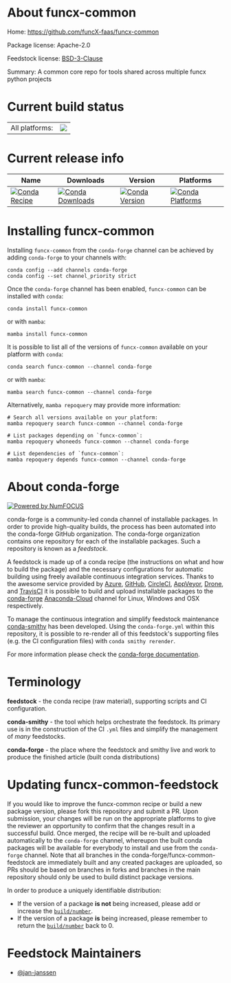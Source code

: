 About funcx-common
==================

Home: https://github.com/funcX-faas/funcx-common

Package license: Apache-2.0

Feedstock license: [BSD-3-Clause](https://github.com/conda-forge/funcx-common-feedstock/blob/main/LICENSE.txt)

Summary: A common core repo for tools shared across multiple funcx python projects

Current build status
====================


<table><tr><td>All platforms:</td>
    <td>
      <a href="https://dev.azure.com/conda-forge/feedstock-builds/_build/latest?definitionId=17054&branchName=main">
        <img src="https://dev.azure.com/conda-forge/feedstock-builds/_apis/build/status/funcx-common-feedstock?branchName=main">
      </a>
    </td>
  </tr>
</table>

Current release info
====================

| Name | Downloads | Version | Platforms |
| --- | --- | --- | --- |
| [![Conda Recipe](https://img.shields.io/badge/recipe-funcx--common-green.svg)](https://anaconda.org/conda-forge/funcx-common) | [![Conda Downloads](https://img.shields.io/conda/dn/conda-forge/funcx-common.svg)](https://anaconda.org/conda-forge/funcx-common) | [![Conda Version](https://img.shields.io/conda/vn/conda-forge/funcx-common.svg)](https://anaconda.org/conda-forge/funcx-common) | [![Conda Platforms](https://img.shields.io/conda/pn/conda-forge/funcx-common.svg)](https://anaconda.org/conda-forge/funcx-common) |

Installing funcx-common
=======================

Installing `funcx-common` from the `conda-forge` channel can be achieved by adding `conda-forge` to your channels with:

```
conda config --add channels conda-forge
conda config --set channel_priority strict
```

Once the `conda-forge` channel has been enabled, `funcx-common` can be installed with `conda`:

```
conda install funcx-common
```

or with `mamba`:

```
mamba install funcx-common
```

It is possible to list all of the versions of `funcx-common` available on your platform with `conda`:

```
conda search funcx-common --channel conda-forge
```

or with `mamba`:

```
mamba search funcx-common --channel conda-forge
```

Alternatively, `mamba repoquery` may provide more information:

```
# Search all versions available on your platform:
mamba repoquery search funcx-common --channel conda-forge

# List packages depending on `funcx-common`:
mamba repoquery whoneeds funcx-common --channel conda-forge

# List dependencies of `funcx-common`:
mamba repoquery depends funcx-common --channel conda-forge
```


About conda-forge
=================

[![Powered by
NumFOCUS](https://img.shields.io/badge/powered%20by-NumFOCUS-orange.svg?style=flat&colorA=E1523D&colorB=007D8A)](https://numfocus.org)

conda-forge is a community-led conda channel of installable packages.
In order to provide high-quality builds, the process has been automated into the
conda-forge GitHub organization. The conda-forge organization contains one repository
for each of the installable packages. Such a repository is known as a *feedstock*.

A feedstock is made up of a conda recipe (the instructions on what and how to build
the package) and the necessary configurations for automatic building using freely
available continuous integration services. Thanks to the awesome service provided by
[Azure](https://azure.microsoft.com/en-us/services/devops/), [GitHub](https://github.com/),
[CircleCI](https://circleci.com/), [AppVeyor](https://www.appveyor.com/),
[Drone](https://cloud.drone.io/welcome), and [TravisCI](https://travis-ci.com/)
it is possible to build and upload installable packages to the
[conda-forge](https://anaconda.org/conda-forge) [Anaconda-Cloud](https://anaconda.org/)
channel for Linux, Windows and OSX respectively.

To manage the continuous integration and simplify feedstock maintenance
[conda-smithy](https://github.com/conda-forge/conda-smithy) has been developed.
Using the ``conda-forge.yml`` within this repository, it is possible to re-render all of
this feedstock's supporting files (e.g. the CI configuration files) with ``conda smithy rerender``.

For more information please check the [conda-forge documentation](https://conda-forge.org/docs/).

Terminology
===========

**feedstock** - the conda recipe (raw material), supporting scripts and CI configuration.

**conda-smithy** - the tool which helps orchestrate the feedstock.
                   Its primary use is in the construction of the CI ``.yml`` files
                   and simplify the management of *many* feedstocks.

**conda-forge** - the place where the feedstock and smithy live and work to
                  produce the finished article (built conda distributions)


Updating funcx-common-feedstock
===============================

If you would like to improve the funcx-common recipe or build a new
package version, please fork this repository and submit a PR. Upon submission,
your changes will be run on the appropriate platforms to give the reviewer an
opportunity to confirm that the changes result in a successful build. Once
merged, the recipe will be re-built and uploaded automatically to the
`conda-forge` channel, whereupon the built conda packages will be available for
everybody to install and use from the `conda-forge` channel.
Note that all branches in the conda-forge/funcx-common-feedstock are
immediately built and any created packages are uploaded, so PRs should be based
on branches in forks and branches in the main repository should only be used to
build distinct package versions.

In order to produce a uniquely identifiable distribution:
 * If the version of a package **is not** being increased, please add or increase
   the [``build/number``](https://docs.conda.io/projects/conda-build/en/latest/resources/define-metadata.html#build-number-and-string).
 * If the version of a package **is** being increased, please remember to return
   the [``build/number``](https://docs.conda.io/projects/conda-build/en/latest/resources/define-metadata.html#build-number-and-string)
   back to 0.

Feedstock Maintainers
=====================

* [@jan-janssen](https://github.com/jan-janssen/)

